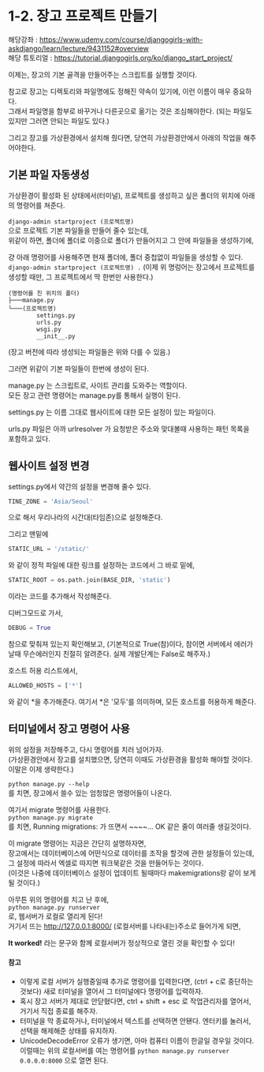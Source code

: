 # 1-2. 장고 프로젝트 만들기
해당강좌 : https://www.udemy.com/course/djangogirls-with-askdjango/learn/lecture/9431152#overview  
해당 튜토리얼 : https://tutorial.djangogirls.org/ko/django_start_project/

이제는, 장고의 기본 골격을 만들어주는 스크립트를 실행할 것이다.   

참고로 장고는 디렉토리와 파일명에도 정해진 약속이 있기에, 이런 이름이 매우 중요하다.  
그래서 파일명을 함부로 바꾸거나 다른곳으로 옮기는 것은 조심해야한다. (되는 파일도 있지만 그러면 안되는 파일도 있다.)

그리고 장고를 가상환경에서 설치해 줬다면, 당연히 가상환경안에서 아래의 작업을 해주어야한다.

## 기본 파일 자동생성
가상환경이 활성화 된 상태에서(터미널), 프로젝트를 생성하고 싶은 폴더의 위치에 아래의 명령어를 쳐준다.

```django-admin startproject (프로젝트명)```  
으로 프로젝트 기본 파일들을 만들어 줄수 있는데,  
위같이 하면, 폴더에 폴더로 이중으로 폴더가 만들어지고 그 안에 파일들을 생성하기에, 

걍 아래 명령어를 사용해주면 현재 폴더에, 폴더 중첩없이 파일들을 생성할 수 있다.  
```django-admin startproject (프로젝트명) .```
(이제 위 명렁어는 장고에서 프로젝트를 생성할 때만, 그 프로젝트에서 딱 한번만 사용한다.)

    (명령어를 친 위치의 폴더)
    ├───manage.py
    └───(프로젝트명)
            settings.py
            urls.py
            wsgi.py
            __init__.py

(장고 버전에 따라 생성되는 파일들은 위와 다를 수 있음.)

그러면 위같이 기본 파일들이 한번에 생성이 된다.

manage.py 는 스크립트로, 사이트 관리를 도와주는 역할이다.  
모든 장고 관련 명령어는 manage.py를 통해서 실행이 된다.

settings.py 는 이름 그대로 웹사이트에 대한 모든 설정이 있는 파일이다.

urls.py 파일은 아까 urlresolver 가 요청받은 주소와 맞대볼때 사용하는 패턴 목록을 포함하고 있다.

## 웹사이트 설정 변경

settings.py에서 약간의 설정을 변경해 줄수 있다.

```python
TINE_ZONE = 'Asia/Seoul'
```  
으로 해서 우리나라의 시간대(타임존)으로 설정해준다.

그리고 맨밑에  
```python
STATIC_URL = '/static/'
```  
와 같이 정적 파일에 대한 링크를 설정하는 코드에서 그 바로 밑에,  
```python
STATIC_ROOT = os.path.join(BASE_DIR, 'static')
```  
이라는 코드를 추가해서 작성해준다.

디버그모드로 가서,  
```python
DEBUG = True
```
참으로 맞춰져 있는지 확인해보고, (기본적으로 True(참)이다, 참이면 서버에서 에러가 날때 무슨에러인지 친절히 알려준다. 실제 개발단계는 False로 해주자.)

호스트 허용 리스트에서,
```python
ALLOWED_HOSTS = ['*']
```
와 같이 *을 추가해준다. 여기서 *은 '모두'를 의미하며, 모든 호스트를 허용하게 해준다.

## 터미널에서 장고 명령어 사용
위의 설정을 저장해주고, 다시 명령어를 치러 넘어가자.   
(가상환경안에서 장고를 설치했으면, 당연히 이때도 가상환경을 활성화 해야할 것이다. 이말은 이제 생략한다.)

```python manage.py --help```  
를 치면, 장고에서 쓸수 있는 엄청많은 명령어들이 나온다.  

여기서 migrate 명령어를 사용한다.  
```python manage.py migrate```  
를 치면, Running migrations: 가 뜨면서 ~~~~... OK 같은 줄이 여러줄 생길것이다.

이 migrate 명령어는 지금은 간단히 설명하자면,  
장고에서는 데이터베이스에 어떤식으로 데이터를 조작을 할것에 관한 설정들이 있는데,  
그 설정에 따라서 엑셀로 따지면 워크북같은 것을 만들어두는 것이다.  
(이것은 나중에 데이터베이스 설정이 업데이트 될때마다 makemigrations랑 같이 보게 될 것이다.)

아무튼 위의 명령어를 치고 난 후에,  
```python manage.py runserver```   
로, 웹서버가 로컬로 열리게 된다!  
거기서 뜨는 http://127.0.0.1:8000/ (로컬서버를 나타내는)주소로 들어가게 되면,   

**It worked!**
라는 문구와 함께 로컬서버가 정상적으로 열린 것을 확인할 수 있다!

#### 참고
- 이렇게 로컬 서버가 실행중일때 추가로 명령어를 입력한다면, (ctrl + c로 중단하는 것보다) 새로 터미널을 열어서 그 터미널에다 명령어를 입력하자. 
- 혹시 장고 서버가 제대로 안닫혔다면, ctrl + shift + esc 로 작업관리자를 열어서, 거기서 직접 종료를 해주자.  
- 터미널을 막 종료하거나, 터미널에서 텍스트를 선택하면 안됀다. 엔터키를 눌러서, 선택을 해제해준 상태를 유지하자.
- UnicodeDecodeError 오류가 생기면, 아마 컴퓨터 이름이 한글일 경우일 것이다. 이럴때는 위의 로컬서버를 여는 명령어를 ```python manage.py runserver 0.0.0.0:8000``` 으로 열면 된다.



